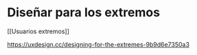 # Diseñar para los extremos

[[Usuarios extremos]]

https://uxdesign.cc/designing-for-the-extremes-9b9d6e7350a3
